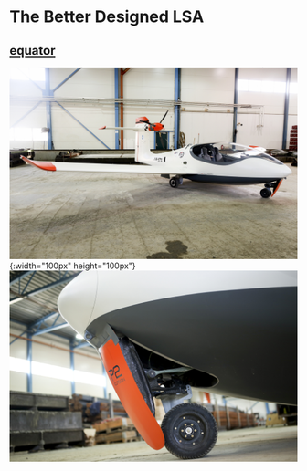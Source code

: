 # The Better Designed LSA #
## [equator](https://www.equatoraircraft.com/) ##
![equator](./052A4065m.jpg) {:width="100px" height="100px"}
![equator](https://github.com/chaosign/LEAP/blob/master/similar_lsa/052A4205m.jpg)
